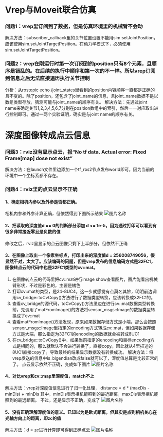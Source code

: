 # Vrep与Moveit联合仿真
### 问题1：vrep里订阅到了数据，但是仿真环境里的机械臂不会动
解决方法：subscriber_callback里的关节位置设置不能用sim.setJointPosition，应该使用sim.setJointTargetPosition。在动力学模式下，必须使用sim.setJointTargetPosition。

### 问题2：vrep在刚运行时第一次订阅到的position只有8个元素，且顺序是错乱的。在后续的执行中顺序和第一次的不一样。所以vrep订阅到信息之后无法直接遍历执行关节控制
分析：从rostopic echo /joint_states里看到的position内容顺序一直都是正确的且不变的。除了position，还包含了joint_name的信息，且joint_name数据不是以数组类型存放，猜测可能与joint_name的顺序有关。
解决方法：先通过joint name来确定关节1,2,3,4,5,6,7分别在position数组中的索引，然后一一对应取出进行控制即可。通过一两个实验证明，确实是与joint name的顺序有关。

# 深度图像转成点云信息
### 问题3：rviz没有显示点云，报“No tf data. Actual error: Fixed Frame[map] dose not exist”
解决方法：在launch文件里边添加一个tf_ros2节点发布world即可。因为当前的环境中一个坐标系都不存在。

### 问题4：rviz里的点云显示不正确
#### 1、确定相机内参以及外参是否都正确。
相机内参和外参计算正确，但依然得到下图所示结果
![图片名称](images/vision_vrep_4_1.png=500x500)
#### 2、把读取的深度值d == 0的判断部分添加 d <= 1e-5，因为通过打印可以看到有很多非常接近零且是负数的值
修改之后，rviz里显示的点云图像只剩下上半部分，但依然不正确
#### 3、在图像上取出一个像素坐标点，打印出来的深度值d = 256008749056，很显然不对，太大了。应该编码的问题，但是vrep发布的信息编码方式是32FC1，图像转点云的代码中也是32FC1类型的cv::mat。
1. 在图像转点云的代码里把cv::mat进行image show查看图片，图片能看出机械臂形状，不过是彩色的，主要是橘色
2. 打印cv::mat的类型，是24-8UC4。这一步就感觉有点莫名其妙，明明前边调用cv_bridge::toCvCopy()方法进行了数据类型转换，应该转换成32FC1的。
3. 查看cv_bridge的源代码，toCvCopy()方法里边在进行cv::mat数据类型转换前，先调用了matFromImage()的方法将sensor_msgs::Image的数据类型转换成了cv::mat
4. 查看matFromImage()方法发现，原来如果数据存储方式是小端，那么会按照sensor_msgs::Image里指定的encoding方式转成cv::mat，但如果数据存储方式是大端，那么指定为32FC1的encoding的数据就会被转成8UC1
5. 在cv_bridge::toCvCopy()中，如果当前指定的encoding和目标encoding方式是相同的，那么就默认不会进行转换了，直接copy。因此就从4里描述的8UC1直接copy了。导致最终的结果显示数据没有转换成功。
解决方法：将vrep发送的信息中is_bigendian改成false就可以了，深度值总算是比较正常的了。
点云显示依然不正确，变成如下图片
![图片名称](images/vision_vrep_4_3.png=500x500)
#### 4、对比vrep和cv::map里深度值，match不上
解决方法：vrep对深度值信息进行了归一化处理， distance = d * (maxDis - minDis) + minDis  其中，minDis表示相机能照到的最近距离，maxDis表示相机能照到的最远距离。
不过，还是显示不正确，变成了
![图片名称](images/vision_vrep_4_4.png=500x500)
#### 5、没有正确理解深度值的意义。已知以为是欧式距离，但其实是点到相机关心在光轴方向上的距离，即zc的值
解决方法：d = zc进行计算即可得到正确点云
![图片名称](images/vision_vrep_4_5.png=500x500)









